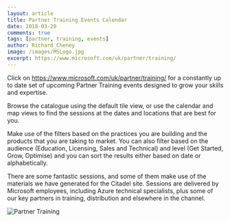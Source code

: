 ```yaml
---
layout: article
title: Partner Training Events Calendar
date: 2018-03-20
comments: true
tags: [partner, training, events]
author: Richard_Cheney
image: /images/MSLogo.jpg
excerpt: https://www.microsoft.com/uk/partner/training/
---
```


Click on <https://www.microsoft.com/uk/partner/training/> for a constantly up to date set of upcoming Partner Training events designed to grow your skills and expertise.

Browse the catalogue using the default tile view, or use the calendar and map views to find the sessions at the dates and locations that are best for you.

Make use of the filters based on the practices you are building and the products that you are taking to market.  You can also filter based on the audience (Education, Licensing, Sales and Technical) and level (Get Started, Grow, Optimise) and you can sort the results either based on date or alphabetically.

There are some fantastic sessions, and some of them make use of the materials we have generated for the Citadel site.  Sessions are delivered by Microsoft employees, including Azure technical specialists, plus some of our key partners in training, distribution and elsewhere in the channel.

![Partner Training](https://www.microsoft.com/uk/partner/training/images/header_3.jpg)